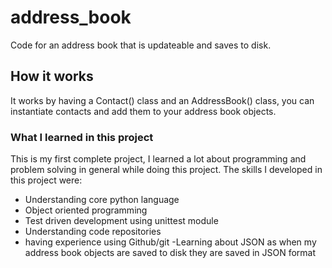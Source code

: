 # address_book

Code for an address book that is updateable and saves to disk.

## How it works
It works by having a Contact() class and an AddressBook() class, you can instantiate contacts and add them to your address book objects.

### What I learned in this project
This is my first complete project, I learned a lot about programming and problem solving in general while doing this project.
The skills I developed in this project were:
  - Understanding core python language
  - Object oriented programming
  - Test driven development using unittest module
  - Understanding code repositories
  - having experience using Github/git
  -Learning about JSON as when my address book objects are saved to disk they are saved in JSON format
